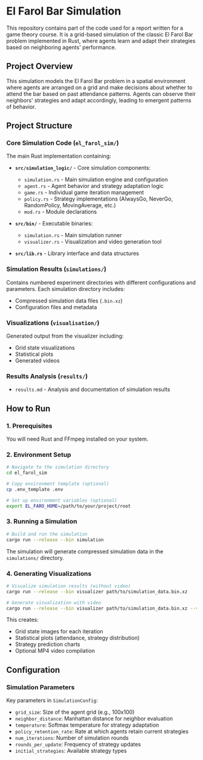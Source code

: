 # El Farol Bar Simulation

This repository contains part of the code used for a report written for a game theory course. It is a grid-based simulation of the classic El Farol Bar problem implemented in Rust, where agents learn and adapt their strategies based on neighboring agents' performance.

## Project Overview

This simulation models the El Farol Bar problem in a spatial environment where agents are arranged on a grid and make decisions about whether to attend the bar based on past attendance patterns. Agents can observe their neighbors' strategies and adapt accordingly, leading to emergent patterns of behavior.

## Project Structure

### Core Simulation Code (`el_farol_sim/`)
The main Rust implementation containing:

- **`src/simulation_logic/`** - Core simulation components:
  - `simulation.rs` - Main simulation engine and configuration
  - `agent.rs` - Agent behavior and strategy adaptation logic  
  - `game.rs` - Individual game iteration management
  - `policy.rs` - Strategy implementations (AlwaysGo, NeverGo, RandomPolicy, MovingAverage, etc.)
  - `mod.rs` - Module declarations

- **`src/bin/`** - Executable binaries:
  - `simulation.rs` - Main simulation runner
  - `visualizer.rs` - Visualization and video generation tool

- **`src/lib.rs`** - Library interface and data structures

### Simulation Results (`simulations/`)
Contains numbered experiment directories with different configurations and parameters. Each simulation directory includes:
- Compressed simulation data files (`.bin.xz`)
- Configuration files and metadata

### Visualizations (`visualisation/`)
Generated output from the visualizer including:
- Grid state visualizations
- Statistical plots
- Generated videos

### Results Analysis (`results/`)
- `results.md` - Analysis and documentation of simulation results

## How to Run

### 1. Prerequisites

You will need Rust and FFmpeg installed on your system.

### 2. Environment Setup
```bash
# Navigate to the simulation directory
cd el_farol_sim

# Copy environment template (optional)
cp .env_template .env

# Set up environment variables (optional)
export EL_FARO_HOME=/path/to/your/project/root
```

### 3. Running a Simulation
```bash
# Build and run the simulation
cargo run --release --bin simulation
```

The simulation will generate compressed simulation data in the `simulations/` directory.

### 4. Generating Visualizations
```bash
# Visualize simulation results (without video)
cargo run --release --bin visualizer path/to/simulation_data.bin.xz

# Generate visualization with video
cargo run --release --bin visualizer path/to/simulation_data.bin.xz --video
```

This creates:
- Grid state images for each iteration
- Statistical plots (attendance, strategy distribution)
- Strategy prediction charts
- Optional MP4 video compilation

## Configuration

### Simulation Parameters
Key parameters in `SimulationConfig`:

- `grid_size`: Size of the agent grid (e.g., 100x100)
- `neighbor_distance`: Manhattan distance for neighbor evaluation
- `temperature`: Softmax temperature for strategy adaptation
- `policy_retention_rate`: Rate at which agents retain current strategies
- `num_iterations`: Number of simulation rounds
- `rounds_per_update`: Frequency of strategy updates
- `initial_strategies`: Available strategy types
